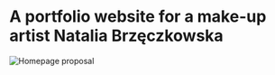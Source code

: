 # A portfolio website for a make-up artist Natalia Brzęczkowska

![Homepage proposal](https://github.com/jakubziemba/natalia-brzeczkowska/assets/13967870/be710d9b-db44-4df8-a85d-884da7e69641)
